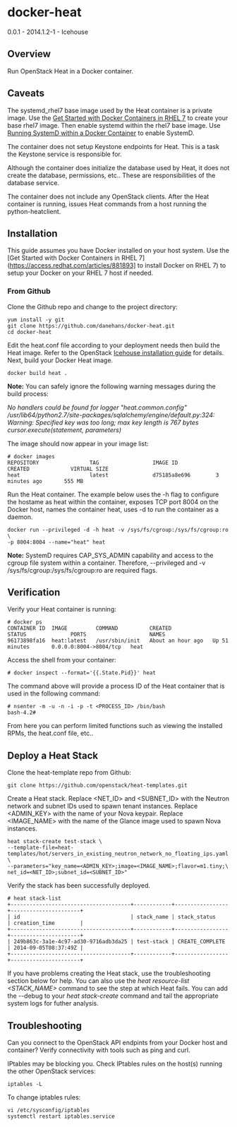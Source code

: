 docker-heat
===========

0.0.1 - 2014.1.2-1 - Icehouse

Overview
--------

Run OpenStack Heat in a Docker container.


Caveats
-------

The systemd_rhel7 base image used by the Heat container is a private image.
Use the [Get Started with Docker Containers in RHEL 7](https://access.redhat.com/articles/881893)
to create your base rhel7 image. Then enable systemd within the rhel7 base image. 
Use [Running SystemD within a Docker Container](http://rhatdan.wordpress.com/2014/04/30/running-systemd-within-a-docker-container/) to enable SystemD.

The container does not setup Keystone endpoints for Heat. This is a task the Keystone service is responsible for.

Although the container does initialize the database used by Heat, it does not create the database, permissions, etc.. These are responsibilities of the database service.

The container does not include any OpenStack clients. After the Heat container is running, issues Heat commands from a host running the python-heatclient.

Installation
------------

This guide assumes you have Docker installed on your host system. Use the [Get Started with Docker Containers in RHEL 7](https://access.redhat.com/articles/881893] to install Docker on RHEL 7) to setup your Docker on your RHEL 7 host if needed.

### From Github

Clone the Github repo and change to the project directory:
```
yum install -y git
git clone https://github.com/danehans/docker-heat.git
cd docker-heat
```
Edit the heat.conf file according to your deployment needs then build the Heat image. Refer to the OpenStack [Icehouse installation guide](http://docs.openstack.org/icehouse/install-guide/install/yum/content/heat-install.html) for details. Next, build your Docker Heat image.
```
docker build heat .
```
**Note:** You can safely ignore the following warning messages during the build process:

*No handlers could be found for logger "heat.common.config"
/usr/lib64/python2.7/site-packages/sqlalchemy/engine/default.py:324: Warning: Specified key was too long; max key length is 767 bytes
  cursor.execute(statement, parameters)*

The image should now appear in your image list:
```
# docker images
REPOSITORY                TAG                 IMAGE ID            CREATED             VIRTUAL SIZE
heat                      latest              d75185a8e696        3 minutes ago       555 MB
```
Run the Heat container. The example below uses the -h flag to configure the hostame as heat within the container, exposes TCP port 8004 on the Docker host, names the container heat, uses -d to run the container as a daemon. 
```
docker run --privileged -d -h heat -v /sys/fs/cgroup:/sys/fs/cgroup:ro \
-p 8004:8004 --name="heat" heat
```
**Note:** SystemD requires CAP_SYS_ADMIN capability and access to the cgroup file system within a container. Therefore, --privileged and -v /sys/fs/cgroup:/sys/fs/cgroup:ro are required flags.

Verification
------------

Verify your Heat container is running:
```
# docker ps
CONTAINER ID  IMAGE         COMMAND          CREATED             STATUS              PORTS                    NAMES
96173898fa16  heat:latest   /usr/sbin/init   About an hour ago   Up 51 minutes       0.0.0.0:8004->8004/tcp   heat
```
Access the shell from your container:
```
# docker inspect --format='{{.State.Pid}}' heat
```
The command above will provide a process ID of the Heat container that is used in the following command:
```
# nsenter -m -u -n -i -p -t <PROCESS_ID> /bin/bash
bash-4.2#
```
From here you can perform limited functions such as viewing the installed RPMs, the heat.conf file, etc..

Deploy a Heat Stack
-------------------

Clone the heat-template repo from Github:
```
git clone https://github.com/openstack/heat-templates.git
```
Create a Heat stack. Replace <NET_ID> and <SUBNET_ID> with the Neutron network and subnet IDs used to spawn tenant instances. Replace <ADMIN_KEY> with the name of your Nova keypair. Replace <IMAGE_NAME> with the name of the Glance image used to spawn Nova instances.
```
heat stack-create test-stack \
--template-file=heat-templates/hot/servers_in_existing_neutron_network_no_floating_ips.yaml \
--parameters="key_name=<ADMIN_KEY>;image=<IMAGE_NAME>;flavor=m1.tiny;\
net_id=<NET_ID>;subnet_id=<SUBNET_ID>"
```
Verify the stack has been successfully deployed.
```
# heat stack-list
+--------------------------------------+------------+-----------------+----------------------+
| id                                   | stack_name | stack_status    | creation_time        |
+--------------------------------------+------------+-----------------+----------------------+
| 249b863c-3a1e-4c97-ad30-9716adb3da25 | test-stack | CREATE_COMPLETE | 2014-09-05T08:37:49Z |
+--------------------------------------+------------+-----------------+----------------------+
```
If you have problems creating the Heat stack, use the troubleshooting section below for help. You can also use the *heat resource-list <STACK_NAME>* command to see the step at which Heat fails. You can add the --debug to your *heat stack-create* command and tail the appropriate system logs for futher analysis.

Troubleshooting
---------------

Can you connect to the OpenStack API endpints from your Docker host and container? Verify connectivity with tools such as ping and curl.

IPtables may be blocking you. Check IPtables rules on the host(s) running the other OpenStack services:
```
iptables -L
```
To change iptables rules:
```
vi /etc/sysconfig/iptables
systemctl restart iptables.service
```

